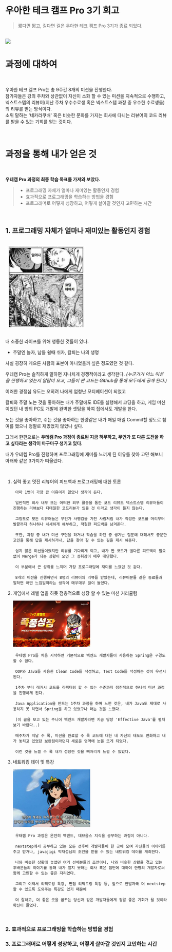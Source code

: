 # 우아한 테크 캠프 Pro 3기 회고

> 짧다면 짧고, 길다면 길은 우아한 테크 캠프 Pro 3기가 종료 되었다.

<br/>
<img src="https://2runzzal.com/media/RTV1aHQ2ZGt3RUcybExYeHBieVZaUT09/zzal.jpg" width=50%>

<br/>

# 과정에 대하여
<br/>

우아한 테크 캠프 Pro는 총 9주간 8개의 미션을 진행한다. <br/>
참가자들은 강의 주차와 상관없이 자신이 소화 할 수 있는 미션을 지속적으로 수행하고, <br/>
넥스트스텝의 리뷰어(지난 주차 우수수료생 혹은 넥스트스텝 과정 중 우수한 수료생들)의 리뷰를 받는 방식이다. <br/>
소위 말하는 '네카라쿠배' 혹은 비슷한 문화를 가지는 회사에 다니는 리뷰어의 코드 리뷰를 받을 수 있는 기회를 얻는 것이다. <br/>

<br/>

# 과정을 통해 내가 얻은 것 
<br/>

**우테캠 Pro 과정의 최종 학습 목표를 가져와 보았다.**

>- 프로그래밍 자체가 얼마나 재미있는 활동인지 경험
>- 효과적으로 프로그래밍을 학습하는 방법을 경험
>- 프로그래머로 어떻게 성장하고, 어떻게 살아갈 것인지 고민하는 시간

<br/>

## 1. 프로그래밍 자체가 얼마나 재미있는 활동인지 경험
<br/>
<img src="./assets/wakeup.jpeg" width=50%>
<br/>
<br/>

내 소중한 라이프를 위해 행동한 것들이 있다.

- 주말엔 놀자, 남들 쉴때 쉬자, 칼퇴는 나의 생명
  
사실 굉장히 게으른 사람의 표본이 아니었을까 싶은 정도였던 것 같다.

우테캠 Pro는 솔직하게 말하면 지나치게 경쟁적이라고 생각한다.
*(누군가가 어느 미션을 진행하고 있는지 알람이 오고, 그들이 짠 코드는 Github을 통해 모두에게 공개 된다.)*

이러한 경쟁심 유도는 오히려 나에게 엄청난 모티베이션이 되었고

칼퇴와 주말 노는 것을 좋아하는 내가 주말에도 IDE를 실행해서 코딩을 하고, 게임 머신이었던 내 방의 PC도 개발에 완벽한 셋팅을 하여 집에서도 개발을 한다.

노는 것을 좋아하고, 쉬는 것을 좋아하는 한량같은 내가 매일 매일 Commit할 정도로 참여를 했으니 정말로 재밌었지 않았나 싶다.

그래서 한편으로는 **우테캠 Pro 과정이 종료된 지금 허무하고, 무언가 또 다른 도전을 하고 싶다라는 생각이 마구마구 생기고 있다**.

내가 우테켐 Pro를 진행하며 프로그래밍에 재미를 느끼게 된 이유를 찾아 고민 해보니 아래와 같은 3가지가 떠올랐다.

<br/>

1. 실력 좋고 멋진 리뷰어의 피드백과 프로그래밍에 대한 토론

        아마 1번이 가장 큰 이유이지 않았나 생각이 든다.

        일반적인 회사 내부 또는 어떠한 외부 활동을 통한 코드 리뷰도 넥스트스텝 리뷰어들이 진행하는 리뷰보다 디테일한 코드리뷰가 있을 것 이라고 생각이 들지 않는다.

        그정도로 모든 리뷰어들은 무언가 사명감을 가진 사람처럼 내가 작성한 코드를 머리부터 발끝까지 하나하나 세세하게 해부하고, 적절한 피드백을 남겨준다.

        또한, 과정 중 내가 미션 구현을 하거나 학습을 하던 중 생겨난 질문에 대해서도 충분한 고민을 통해 답을 제시하거나, 답을 찾아 갈 수 있는 길을 제시 해준다.

        쉽지 않은 미션들이었지만 리뷰를 기다리게 되고, 내가 짠 코드가 별다른 피드백이 필요 없이 Merge가 되는 상황이 오면 그 성취감이 매우 대단했다.

        이 부분에서 큰 성취를 느끼며 가장 프로그래밍에 재미를 느꼈던 것 같다.

        8개의 미션을 진행하면서 8명의 리뷰어의 리뷰를 받았는데, 리뷰어분들 같은 동료들과 일하면 어떤 느낌일까라는 생각이 매우매우 많이 들었다.

2. 게임에서 레벨 업을 하듯 점층적으로 성장 할 수 있는 미션 커리큘럼

    <img src="./assets/levelup.jpeg" width="50%">

        우테캠 Pro를 처음 시작하면 기본적으로 백엔드 개발자들이 사용하는 Spring은 구경도 할 수 없다.

        OOP와 Java를 사용한 Clean Code를 작성하고, Test Code를 작성하는 것이 우선시 된다.

        1주차 부터 레거시 코드를 리팩터링 할 수 있는 수준까지 점진적으로 하나씩 미션 과정을 진행하게 된다.

        Java Application을 만드는 1주차 과정을 하며 느낀 것은, 내가 Java도 제대로 사용하지 못 하면서 Spring을 하고 있었구나 라는 것을 느꼈다.

        (이 글을 보고 있는 주니어 백엔드 개발자라면 지금 당장 'Effective Java'를 펼쳐 보기 바란다..)

        매주차가 지날 수 록, 미션을 완료할 수 록 코드에 대한 내 자신의 태도도 변화하고 내가 놓치고 있었던 보완점이라던지 새로운 영역에 눈을 뜨게 되었다.

        이런 것을 느낄 수 록 내가 성장한 것을 뼈저리게 느낄 수 있었다.

3. 네트워킹 데이 및 특강
   
    <img src="./assets/goodbye.jpg" width="50%">

        우태캠 Pro 과정은 온전히 백엔드, 데브옵스 지식을 공부하는 과정이 아니다.
 
        nextstep에서 공부하고 있는 모든 선후배 개발자들이 한 곳에 모여 자신들의 이야기를 주고 받거나, javajigi 박재성님의 조언을 받을 수 있는 네트워킹 데이를 개최한다.

        나와 비슷한 상황에 놓였던 여러 선배분들의 조언이나, 나와 비슷한 상황을 겪고 있는 후배분들의 이야기를 통해 내가 알지 못하는 회사 혹은 집단에 대하여 한명의 개발자로써 함께 고민할 수 있는 좋은 자리였다.

        그리고 이력서 리팩토링 특강, 면접 리팩토링 특강 등, 앞으로 한발자국 더 nextstep 할 수 있도록 도와주는 특강도 있기 때문에

        더 잘하고, 더 좋은 곳을 꿈꾸는 당신과 같은 개발자들에게 정말 좋은 기회가 될 것이라 확신이 들었다.

<br/>

### 2. 효과적으로 프로그래밍을 학습하는 방법을 경험

### 3. 프로그래머로 어떻게 성장하고, 어떻게 살아갈 것인지 고민하는 시간

